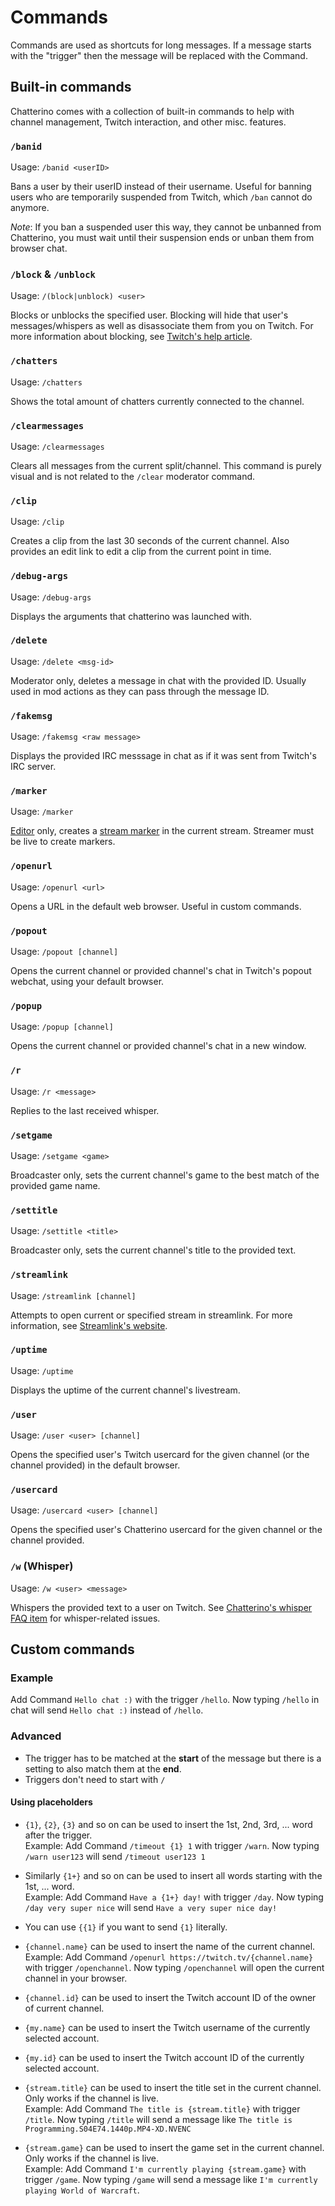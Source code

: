 # Commands

Commands are used as shortcuts for long messages. If a message starts with the "trigger" then the message will be replaced with the Command.

## Built-in commands

Chatterino comes with a collection of built-in commands to help with channel management, Twitch interaction, and other misc. features.

### `/banid`

Usage: `/banid <userID>`

Bans a user by their userID instead of their username. Useful for banning users who are temporarily suspended from Twitch, which `/ban` cannot do anymore.

*Note*: If you ban a suspended user this way, they cannot be unbanned from Chatterino, you must wait until their suspension ends or unban them from browser chat.

### `/block` & `/unblock`

Usage: `/(block|unblock) <user>`

Blocks or unblocks the specified user. Blocking will hide that user's messages/whispers as well as disassociate them from you on Twitch. For more information about blocking, see [Twitch's help article](https://help.twitch.tv/s/article/how-to-manage-harassment-in-chat?language=en_US#BlockWhispersandMessagesfromStrangers).

### `/chatters`

Usage: `/chatters`

Shows the total amount of chatters currently connected to the channel.

### `/clearmessages`

Usage: `/clearmessages`

Clears all messages from the current split/channel. This command is purely visual and is not related to the `/clear` moderator command.

### `/clip`

Usage: `/clip`

Creates a clip from the last 30 seconds of the current channel. Also provides an edit link to edit a clip from the current point in time.

### `/debug-args`

Usage: `/debug-args`

Displays the arguments that chatterino was launched with.

### `/delete`

Usage: `/delete <msg-id>`

Moderator only, deletes a message in chat with the provided ID. Usually used in mod actions as they can pass through the message ID.

### `/fakemsg`

Usage: `/fakemsg <raw message>`

Displays the provided IRC messsage in chat as if it was sent from Twitch's IRC server.

### `/marker`

Usage: `/marker`

[Editor](https://help.twitch.tv/s/article/Managing-Roles-for-your-Channel#types) only, creates a [stream marker](https://help.twitch.tv/s/article/creating-highlights-and-stream-markers?language=en_US#markers) in the current stream. Streamer must be live to create markers.

### `/openurl`

Usage: `/openurl <url>`

Opens a URL in the default web browser. Useful in custom commands.

### `/popout`

Usage: `/popout [channel]`

Opens the current channel or provided channel's chat in Twitch's popout webchat, using your default browser.

### `/popup`

Usage: `/popup [channel]`

Opens the current channel or provided channel's chat in a new window.

### `/r`

Usage: `/r <message>`

Replies to the last received whisper.

### `/setgame`

Usage: `/setgame <game>`

Broadcaster only, sets the current channel's game to the best match of the provided game name.

### `/settitle`

Usage: `/settitle <title>`

Broadcaster only, sets the current channel's title to the provided text.

### `/streamlink`

Usage: `/streamlink [channel]`

Attempts to open current or specified stream in streamlink. For more information, see [Streamlink's website](https://streamlink.github.io/).

### `/uptime`

Usage: `/uptime`

Displays the uptime of the current channel's livestream.

### `/user`

Usage: `/user <user> [channel]`

Opens the specified user's Twitch usercard for the given channel (or the channel provided) in the default browser.

### `/usercard`

Usage: `/usercard <user> [channel]`

Opens the specified user's Chatterino usercard for the given channel or the channel provided.

### `/w` (Whisper)

Usage: `/w <user> <message>`

Whispers the provided text to a user on Twitch. See [Chatterino's whisper FAQ item](https://wiki.chatterino.com/Help/#i-am-unable-to-send-whispers-from-chatterino) for whisper-related issues.

## Custom commands

### Example

Add Command `Hello chat :)` with the trigger `/hello`. Now typing `/hello` in chat will send `Hello chat :)` instead of `/hello`.

### Advanced

-   The trigger has to be matched at the **start** of the message but there is a setting to also match them at the **end**.
-   Triggers don't need to start with `/`

#### Using placeholders

-   `{1}`, `{2}`, `{3}` and so on can be used to insert the 1st, 2nd, 3rd, ... word after the trigger.  
    Example: Add Command `/timeout {1} 1` with trigger `/warn`. Now typing `/warn user123` will send `/timeout user123 1`

-   Similarly `{1+}` and so on can be used to insert all words starting with the 1st, ... word.  
    Example: Add Command `Have a {1+} day!` with trigger `/day`. Now typing `/day very super nice` will send `Have a very super nice day!`

-   You can use `{{1}` if you want to send `{1}` literally.

-   `{channel.name}` can be used to insert the name of the current channel.  
    Example: Add Command `/openurl https://twitch.tv/{channel.name}` with trigger `/openchannel`. Now typing `/openchannel` will open the current channel in your browser.

-   `{channel.id}` can be used to insert the Twitch account ID of the owner of current channel.

-   `{my.name}` can be used to insert the Twitch username of the currently selected account.

-   `{my.id}` can be used to insert the Twitch account ID of the currently selected account.

-   `{stream.title}` can be used to insert the title set in the current channel. Only works if the channel is live.  
    Example: Add Command `The title is {stream.title}` with trigger `/title`. Now typing `/title` will send a message like `The title is Programming.S04E74.1440p.MP4-XD.NVENC`

-   `{stream.game}` can be used to insert the game set in the current channel. Only works if the channel is live.  
    Example: Add Command `I'm currently playing {stream.game}` with trigger `/game`. Now typing `/game` will send a message like `I'm currently playing World of Warcraft`.

[nightly]: ../Help/#what-is-nightly-and-how-to-use-install-it

